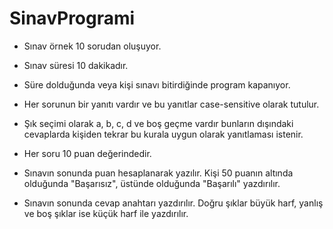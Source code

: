 # SinavProgrami
* Sınav örnek 10 sorudan oluşuyor.

* Sınav süresi 10 dakikadır. 

* Süre dolduğunda veya kişi sınavı bitirdiğinde program kapanıyor.

* Her sorunun bir yanıtı vardır ve bu yanıtlar case-sensitive olarak tutulur.

* Şık seçimi olarak a, b, c, d ve boş geçme vardır bunların dışındaki cevaplarda kişiden tekrar bu kurala uygun olarak yanıtlaması istenir. 

* Her soru 10 puan değerindedir.

* Sınavın sonunda puan hesaplanarak yazılır. Kişi 50 puanın altında olduğunda "Başarısız", üstünde olduğunda "Başarılı" yazdırılır.

* Sınavın sonunda cevap anahtarı yazdırılır. Doğru şıklar büyük harf, yanlış ve boş şıklar ise küçük harf ile yazdırılır. 

